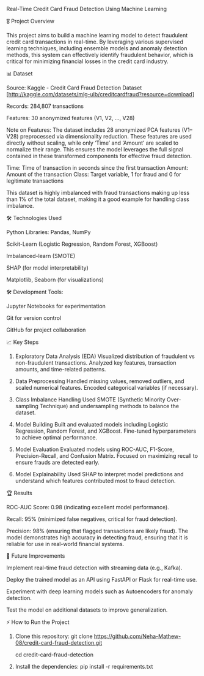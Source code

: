 Real-Time Credit Card Fraud Detection Using Machine Learning

🎖️ Project Overview

This project aims to build a machine learning model to detect fraudulent credit card transactions in real-time. By leveraging various supervised learning techniques, including ensemble models and anomaly detection methods, this system can effectively identify fraudulent behavior, which is critical for minimizing financial losses in the credit card industry.

📊 Dataset

Source: Kaggle - Credit Card Fraud Detection Dataset [http://kaggle.com/datasets/mlg-ulb/creditcardfraud?resource=download]

Records: 284,807 transactions

Features:
30 anonymized features (V1, V2, ..., V28)

Note on Features:
The dataset includes 28 anonymized PCA features (V1–V28) preprocessed via dimensionality reduction. These features are used directly without scaling, while only ‘Time’ and ‘Amount’ are scaled to normalize their range. This ensures the model leverages the full signal contained in these transformed components for effective fraud detection.

Time: Time of transaction in seconds since the first transaction
Amount: Amount of the transaction
Class: Target variable, 1 for fraud and 0 for legitimate transactions

This dataset is highly imbalanced with fraud transactions making up less than 1% of the total dataset, making it a good example for handling class imbalance.

🛠️ Technologies Used

Python Libraries: Pandas, NumPy

Scikit-Learn (Logistic Regression, Random Forest, XGBoost)

Imbalanced-learn (SMOTE)

SHAP (for model interpretability)

Matplotlib, Seaborn (for visualizations)

🛠️ Development Tools:

Jupyter Notebooks for experimentation

Git for version control

GitHub for project collaboration

📈 Key Steps

1. Exploratory Data Analysis (EDA)
Visualized distribution of fraudulent vs non-fraudulent transactions.
Analyzed key features, transaction amounts, and time-related patterns.

2. Data Preprocessing
Handled missing values, removed outliers, and scaled numerical features.
Encoded categorical variables (if necessary).

3. Class Imbalance Handling
Used SMOTE (Synthetic Minority Over-sampling Technique) and undersampling methods to balance the dataset.

4. Model Building
Built and evaluated models including Logistic Regression, Random Forest, and XGBoost.
Fine-tuned hyperparameters to achieve optimal performance.

5. Model Evaluation
Evaluated models using ROC-AUC, F1-Score, Precision-Recall, and Confusion Matrix.
Focused on maximizing recall to ensure frauds are detected early.

6. Model Explainability
Used SHAP to interpret model predictions and understand which features contributed most to fraud detection.

🏆 Results

ROC-AUC Score: 0.98 (indicating excellent model performance).

Recall: 95% (minimized false negatives, critical for fraud detection).

Precision: 98% (ensuring that flagged transactions are likely fraud).
The model demonstrates high accuracy in detecting fraud, ensuring that it is reliable for use in real-world financial systems.


🧹 Future Improvements

Implement real-time fraud detection with streaming data (e.g., Kafka).

Deploy the trained model as an API using FastAPI or Flask for real-time use.

Experiment with deep learning models such as Autoencoders for anomaly detection.

Test the model on additional datasets to improve generalization.

⚡ How to Run the Project

1. Clone this repository:
   git clone https://github.com/Neha-Mathew-08/credit-card-fraud-detection.git

   cd credit-card-fraud-detection

3. Install the dependencies:
   pip install -r requirements.txt



